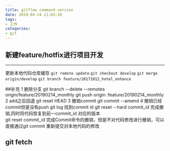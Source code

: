 ```yaml
---
title: gitflow command version
date: 2019-04-24 21:03:10
tags: 
- 工作
categories: 
- git
---
```



## 新建feature/hotfix进行项目开发
------------------------
更新本地代码仓库缓存
`git remote update`
`git checkout develop`
`git merge origin/develop`
`git branch feature/20171012_hotel_enhance`

##补充
1 删除分支
git branch --delete --remotes origin/feature/20190214_monthly
git push origin :feature/20190214_monthly
2 add之后回退
git reset HEAD <file>
3 撤销commit 
git commit --amend
4 撤销已经commit但是没有push
git log 找到commit id
git reset --hard commit_id    完成撤销,同时将代码恢复到前一commit_id 对应的版本  
git reset commit_id      完成Commit命令的撤销，但是不对代码修改进行撤销，可以直接通过git commit 重新提交对本地代码的修改
## git fetch

